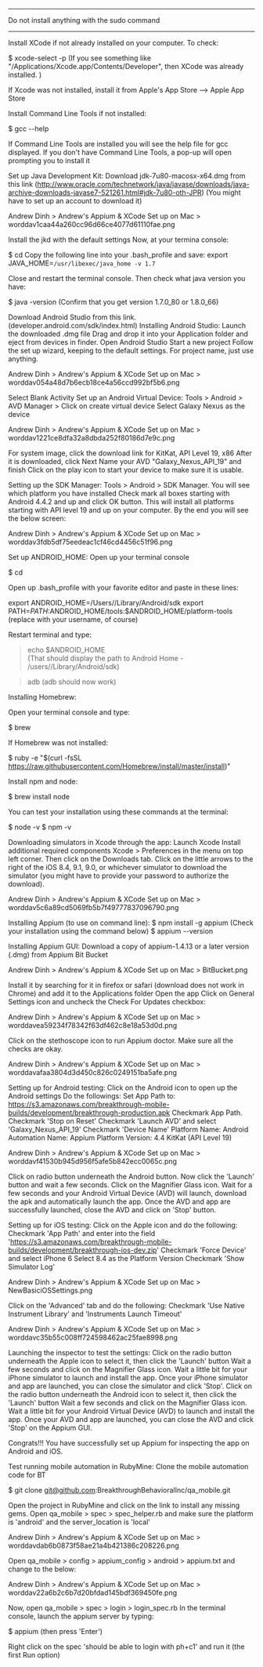 ***********************************
Do not install anything with the sudo command
***********************************
Install XCode if not already installed on your computer.  To check:

$ xcode-select -p 
(If you see something like "/Applications/Xcode.app/Contents/Developer", then XCode was already installed. )

If Xcode was not installed, install it from Apple's App Store --> Apple App Store

Install Command Line Tools if not installed:

$ gcc --help

If Command Line Tools are installed you will see the help file for gcc displayed.
If you don't have Command Line Tools, a pop-up will open prompting you to install it

Set up Java Development Kit:
Download jdk-7u80-macosx-x64.dmg from this link (http://www.oracle.com/technetwork/java/javase/downloads/java-archive-downloads-javase7-521261.html#jdk-7u80-oth-JPR) (You might have to set up an account to download it)

Andrew Dinh > Andrew's Appium & XCode Set up on Mac > worddav1caa44a260cc96d66ce4077d61110fae.png

Install the jkd with the default settings
Now, at your termina console:

$ cd
Copy the following line into your .bash_profile and save:
export JAVA_HOME=`/usr/libexec/java_home -v 1.7`

Close and restart the terminal console.  Then check what java version you have:

$ java -version
(Confirm that you get version 1.7.0_80 or 1.8.0_66)

Download Android Studio from this link.  (developer.android.com/sdk/index.html)
 Installing Android Studio:
Launch the downloaded .dmg file
Drag and drop it into your Application folder and eject from devices in finder.
Open Android Studio
Start a new project
 Follow the set up wizard, keeping to the default settings.  For project name, just use anything.

Andrew Dinh > Andrew's Appium & XCode Set up on Mac > worddav054a48d7b6ecb18ce4a56ccd992bf5b6.png

Select Blank Activity
Set up an Android Virtual Device:
Tools > Android > AVD Manager > Click on create virtual device
Select Galaxy Nexus as the device

Andrew Dinh > Andrew's Appium & XCode Set up on Mac > worddav1221ce8dfa32a8dbda252f80186d7e9c.png

For system image, click the download link for KitKat, API Level 19, x86
After it is downloaded, click Next
Name your AVD "Galaxy_Nexus_API_19" and finish
Click on the play icon to start your device to make sure it is usable.

Setting up the SDK Manager:
Tools > Android > SDK Manager.  You will see which platform you have installed
Check mark all boxes starting with Android 4.4.2 and up and click OK button.  This will install all platforms starting with API level 19 and up on your computer.  By the end you will see the below screen:

Andrew Dinh > Andrew's Appium & XCode Set up on Mac > worddav3fdb5df75eedeac1cf46cd4456c51f96.png

Set up ANDROID_HOME:
Open up your terminal console

$ cd

Open up .bash_profile with your favorite editor and paste in these lines:

export ANDROID_HOME=/Users/<daneez>/Library/Android/sdk
export PATH=$PATH:$ANDROID_HOME/tools:$ANDROID_HOME/platform-tools
(replace <daneez> with your username, of course)

Restart terminal and type:   

> echo $ANDROID_HOME  
(That should display the path to Android Home - /users/<user>/Library/Android/sdk)

> adb
(adb should now work)

Installing Homebrew:

Open your terminal console and type:

$ brew

If Homebrew was not installed:

$ ruby -e "$(curl -fsSL https://raw.githubusercontent.com/Homebrew/install/master/install)"

Install npm and node:

$ brew install node

You can test your installation using these commands at the terminal:

$ node -v
$ npm -v

Downloading simulators in Xcode through the app:
Launch Xcode
Install additional required components
Xcode > Preferences in the menu on top left corner.  Then click on the Downloads tab.
Click on the little arrows to the right of the iOS 8.4, 9.1, 9.0, or whichever simulator to download the simulator (you might have to provide your password to authorize the download).


Andrew Dinh > Andrew's Appium & XCode Set up on Mac > worddav5c6a89cd5069fb5b7f49777837096790.png


Installing Appium (to use on command line):
$ npm install -g appium
(Check your installation using the command below)
$ appium --version

Installing Appium GUI:
Download a copy of appium-1.4.13 or a later version (.dmg) from Appium Bit Bucket

Andrew Dinh > Andrew's Appium & XCode Set up on Mac > BitBucket.png

Install it by searching for it in firefox or safari (download does not work in Chrome) and add it to the Applications folder
Open the app
Click on General Settings icon and uncheck the Check For Updates checkbox:

Andrew Dinh > Andrew's Appium & XCode Set up on Mac > worddavea59234f78342f63df462c8e18a53d0d.png

Click on the stethoscope icon to run Appium doctor.  Make sure all the checks are okay.

Andrew Dinh > Andrew's Appium & XCode Set up on Mac > worddavafaa3804d3d450c826c0249151ba5afe.png

Setting up for Android testing:
Click on the Android icon to open up the Android settings
Do the followings:
Set App Path to:  https://s3.amazonaws.com/breakthrough-mobile-builds/development/breakthrough-production.apk
Checkmark App Path.
Checkmark 'Stop on Reset'
Checkmark 'Launch AVD' and select 'Galaxy_Nexus_API_19'
Checkmark 'Device Name'
Platform Name:  Android
Automation Name:  Appium
Platform Version:  4.4 KitKat (API Level 19)

Andrew Dinh > Andrew's Appium & XCode Set up on Mac > worddavf41530b945d956f5afe5b842ecc0065c.png

Click on radio button underneath the Android button.   Now click the 'Launch' button and wait a few seconds.
Click on the Magnifier Glass icon.  Wait for a few seconds and your Android Virtual Device (AVD) will launch, download the apk and automatically launch the app.
Once the AVD and app are successfully launched, close the AVD and click on 'Stop' button.

Setting up for iOS testing:
Click on the Apple icon and do the following:
Checkmark 'App Path' and enter into the field 'https://s3.amazonaws.com/breakthrough-mobile-builds/development/breakthrough-ios-dev.zip'
Checkmark 'Force Device' and select iPhone 6
Select 8.4 as the Platform Version
Checkmark 'Show Simulator Log'

Andrew Dinh > Andrew's Appium & XCode Set up on Mac > NewBasiciOSSettings.png

Click on the 'Advanced' tab and do the following:
Checkmark 'Use Native Instrument Library' and 'Instruments Launch Timeout'

Andrew Dinh > Andrew's Appium & XCode Set up on Mac > worddavc35b55c008ff724598462ac25fae8998.png

Launching the inspector to test the settings:
Click on the radio button underneath the Apple icon to select it, then click the 'Launch' button
Wait a few seconds and click on the Magnifier Glass icon.  Wait a little bit for your iPhone simulator to launch and install the app.
Once your iPhone simulator and app are launched, you can close the simulator and click 'Stop'.
Click on the radio button underneath the Android icon to select it, then click the 'Launch' button
Wait a few seconds and click on the Magnifier Glass icon.  Wait a little bit for your Android Virtual Device (AVD) to launch and install the app.
Once your AVD and app are launched, you can close the AVD and click 'Stop' on the Appium GUI.

Congrats!!!  You have successfully set up Appium for inspecting the app on Android and iOS.

Test running mobile automation in RubyMine:
Clone the mobile automation code for BT

$ git clone git@github.com:BreakthroughBehavioralInc/qa_mobile.git

Open the project in RubyMine and click on the link to install any missing gems.
Open qa_mobile > spec > spec_helper.rb and make sure the platform is 'android' and the server_location is 'local'

Andrew Dinh > Andrew's Appium & XCode Set up on Mac > worddavdab6b0873f58ae21a4b421386c208226.png

Open qa_mobile > config > appium_config > android > appium.txt and change to the below:

Andrew Dinh > Andrew's Appium & XCode Set up on Mac > worddav22a6b2c6b7d20bfdad145bdf369450fe.png

Now, open qa_mobile > spec > login > login_spec.rb
In the terminal console, launch the appium server by typing:

$ appium (then press 'Enter')

Right click on the spec 'should be able to login with ph+c1' and run it (the first Run option)
